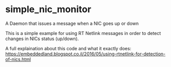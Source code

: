 # simple_nic_monitor
A Daemon that issues a message when a NIC goes up or down

This is a simple example for using RT Netlink messages in
order to detect changes in NICs status (up/down).

A full explaination about this code and what it exactly does:
https://embeddedland.blogspot.co.il/2016/05/using-rtnetlink-for-detection-of-nics.html
